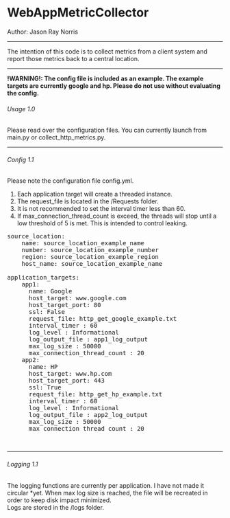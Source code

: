 # WebAppMetricCollector
Author: Jason Ray Norris
<br>
<hr>
The intention of this code is to collect metrics from a client system and report those metrics back to a central location.
<hr>
<b>!WARNING!: The config file is included as an example.  The example targets are currently google and hp.  Please do not use without evaluating the config.</b>
<h6>Usage 1.0</h6>
Please read over the configuration files.
You can currently launch from main.py or collect_http_metrics.py.
<br>
<hr>
<h6>Config 1.1</h6>

Please note the configuration file config.yml.
1. Each application target will create a threaded instance.
2. The request_file is located in the /Requests folder.
3. It is not recommended to set the interval timer less than 60.
4. If max_connection_thread_count is exceed, the threads will stop until a low threshold of 5 is met.  This is intended to control leaking.

<pre>
source_location:
    name: source_location_example_name
    number: source_location_example_number
    region: source_location_example_region
    host_name: source_location_example_name

application_targets:
    app1:
      name: Google
      host_target: www.google.com
      host_target_port: 80
      ssl: False
      request_file: http_get_google_example.txt
      interval_timer : 60
      log_level : Informational
      log_output_file : app1_log_output
      max_log_size : 50000
      max_connection_thread_count : 20
    app2:
      name: HP
      host_target: www.hp.com
      host_target_port: 443
      ssl: True
      request_file: http_get_hp_example.txt
      interval_timer : 60
      log_level : Informational
      log_output_file : app2_log_output
      max_log_size : 50000
      max_connection_thread_count : 20
</pre>
<br>


<hr>
<h6>Logging 1.1</h6>
The logging functions are currently per application.  I have not made it circular *yet.  When max log size is reached, the file will be recreated in order to keep disk impact minimized.
<br>
Logs are stored in the /logs folder.



